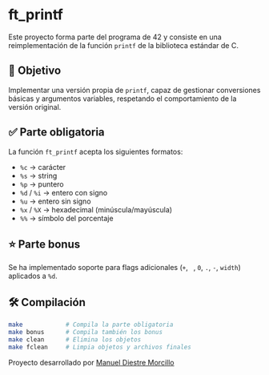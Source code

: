# ft_printf

Este proyecto forma parte del programa de 42 y consiste en una reimplementación de la función `printf` de la biblioteca estándar de C.

## 🎯 Objetivo

Implementar una versión propia de `printf`, capaz de gestionar conversiones básicas y argumentos variables, respetando el comportamiento de la versión original.

## ✅ Parte obligatoria

La función `ft_printf` acepta los siguientes formatos:

- `%c` → carácter
- `%s` → string
- `%p` → puntero
- `%d` / `%i` → entero con signo
- `%u` → entero sin signo
- `%x` / `%X` → hexadecimal (minúscula/mayúscula)
- `%%` → símbolo del porcentaje

## ⭐ Parte bonus

Se ha implementado soporte para flags adicionales (`+`, ` `, `0`, `.`, `-`, `width`) aplicados a `%d`.

## 🛠️ Compilación

```bash
make            # Compila la parte obligatoria
make bonus      # Compila también los bonus
make clean      # Elimina los objetos
make fclean     # Limpia objetos y archivos finales
```


Proyecto desarrollado por [Manuel Diestre Morcillo](https://github.com/Manudies)

